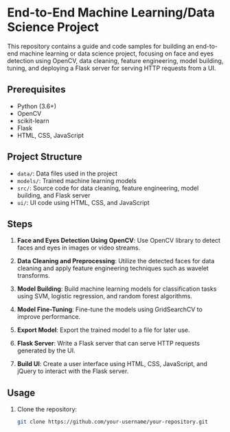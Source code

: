 # End-to-End Machine Learning/Data Science Project

This repository contains a guide and code samples for building an end-to-end machine learning or data science project, focusing on face and eyes detection using OpenCV, data cleaning, feature engineering, model building, tuning, and deploying a Flask server for serving HTTP requests from a UI.

## Prerequisites

- Python (3.6+)
- OpenCV
- scikit-learn
- Flask
- HTML, CSS, JavaScript

## Project Structure

- `data/`: Data files used in the project
- `models/`: Trained machine learning models
- `src/`: Source code for data cleaning, feature engineering, model building, and Flask server
- `ui/`: UI code using HTML, CSS, and JavaScript

## Steps

1. **Face and Eyes Detection Using OpenCV**: Use OpenCV library to detect faces and eyes in images or video streams.

2. **Data Cleaning and Preprocessing**: Utilize the detected faces for data cleaning and apply feature engineering techniques such as wavelet transforms.

3. **Model Building**: Build machine learning models for classification tasks using SVM, logistic regression, and random forest algorithms.

4. **Model Fine-Tuning**: Fine-tune the models using GridSearchCV to improve performance.

5. **Export Model**: Export the trained model to a file for later use.

6. **Flask Server**: Write a Flask server that can serve HTTP requests generated by the UI.

7. **Build UI**: Create a user interface using HTML, CSS, JavaScript, and jQuery to interact with the Flask server.

## Usage

1. Clone the repository:

   ```bash
   git clone https://github.com/your-username/your-repository.git
